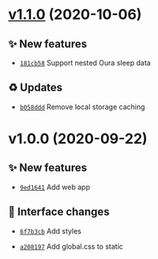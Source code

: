 # [v1.1.0](https://github.com/stethoscope-js/embed/compare/v1.0.0...v1.1.0) (2020-10-06)

## ✨ New features
- [`181cb58`](https://github.com/stethoscope-js/embed/commit/181cb58)  Support nested Oura sleep data

## ♻️ Updates
- [`b058ddd`](https://github.com/stethoscope-js/embed/commit/b058ddd)  Remove local storage caching

# v1.0.0 (2020-09-22)

## ✨ New features
- [`9ed1641`](https://github.com/stethoscope-js/embed/commit/9ed1641)  Add web app

## 💄 Interface changes
- [`6f7b3cb`](https://github.com/stethoscope-js/embed/commit/6f7b3cb)  Add styles

- [`a208197`](https://github.com/stethoscope-js/embed/commit/a208197)  Add global.css to static
